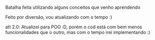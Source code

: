 Batalha feita utilizando alguns conceitos que venho aprendendo

Feito por diversão, vou atualizando com o tempo :)

att 2.0: Atualizei para POO :D, porém o cod está com bem menos funcionalidades que o outro, mas com o tempo irei implementando :)
